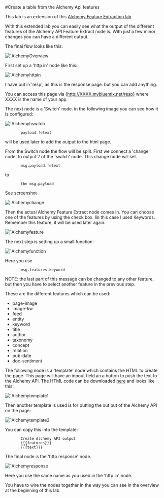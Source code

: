 #Create a table from the Alchemy Api features

This lab is an extension of this [Alchemy Feature Extraction lab](../../watson_services_labs/alchemy_api_feature_extraction/lab_alchemy_api_feature_extraction.md).
           

With this extended lab you can easily see what the output of the different features of the Alchemy API Feature Extract node is.
With just a few minor changes you can have a different output.

The final flow looks like this:

![`AlchemyOverview](images/AApi-table-overview.jpg)

First set up a 'http in' node like this:

![`Alchemyhttpin](images/AApi-table-hhtpin.jpg)

I have put in 'resp', as this is the response page. but you can add anything.

You can access this page via {http://XXXX.mybluemix.net/resp} where XXXX is the name of your app.

The next node is a 'Switch' node. in the following image you can see how it is configured:

![`Alchemyhswitch](images/AApi-table-switch.jpg)

           payload.fetext 

will be used later to add the output to the html page.

From the Switch node the flow will be split. First we connect a 'change' node, to output 2 of the 'switch' node. This change node will set.

           msg.payload.fetext
to

           the msg.payload
See screenshot

![`Alchemychange](images/AApi-table-change.jpg)

Then the actual Alchemy Feature Extract node comes in. You can choose one of the features by using the check box. Iin this case I used Keywords. Remember this feature, it will be used later again.

![`Alchemyfeature](images/AApi-table-feature.jpg)

The next step is setting up a small function:

![`Alchemyfunction](images/AApi-table-function.jpg)

Here you use 

           msg.features.keyword

NOTE: the last part of this message can be changed to any other feature, but then you have to select another feature in the previous step.

These are the different features which can be used:
- page-image
- image-kw
- feed
- entity
- keyword
- title
- author
- taxonomy
- concept
- relation
- pub-date
- doc-sentiment

The following node is a 'template' node which contains the HTML to create the page. This page will have an inpout field an a button to push the text to the Alchemy API.
The HTML code can be downloaded [here](AApi-table-template1.txt) and looks like this:

![`Alchemytemplate1](images/AApi-table-template1.jpg)

Then another template is used is for putting the out put of the Alchemy API on the page:

![`Alchemytemplate2](images/AApi-table-template2.jpg)

You can copy this into the template:

           Create Alchemy API output
           {{{features}}}
           {{{text}}}
           
The final node is the 'http response' node.

![`Alchemyresponse](images/AApi-table-httpresponse.jpg)

Here you use the same name as you used in the 'http in' node.

You have to wire the nodes together in the way you can see in the overview at the beginning of this lab.






